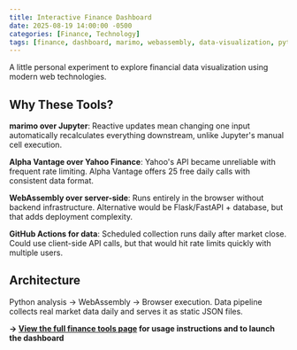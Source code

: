 ```yaml
---
title: Interactive Finance Dashboard
date: 2025-08-19 14:00:00 -0500
categories: [Finance, Technology]
tags: [finance, dashboard, marimo, webassembly, data-visualization, python]
---
```


A little personal experiment to explore financial data visualization using modern web technologies.

## Why These Tools?

**marimo over Jupyter**: Reactive updates mean changing one input automatically recalculates everything downstream, unlike Jupyter's manual cell execution.

**Alpha Vantage over Yahoo Finance**: Yahoo's API became unreliable with frequent rate limiting. Alpha Vantage offers 25 free daily calls with consistent data format.

**WebAssembly over server-side**: Runs entirely in the browser without backend infrastructure. Alternative would be Flask/FastAPI + database, but that adds deployment complexity.

**GitHub Actions for data**: Scheduled collection runs daily after market close. Could use client-side API calls, but that would hit rate limits quickly with multiple users.

## Architecture

Python analysis → WebAssembly → Browser execution. Data pipeline collects real market data daily and serves it as static JSON files.

**→ [View the full finance tools page](/finance/) for usage instructions and to launch the dashboard**